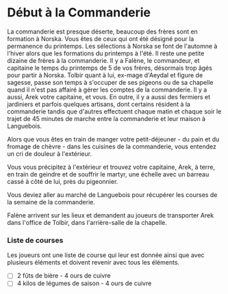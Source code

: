 #  Début à la Commanderie

La commanderie est presque déserte, beaucoup des frères sont en formation à Norska. Vous êtes de ceux qui ont été désigné pour la permanence du printemps. Les sélections à Norska se font de l'automne à l'hiver alors que les formations du printemps à l'été. Il reste une petite dizaine de frères à la commanderie. Il y a Falène, le commandeur, et capitaine le temps du printemps de 5 de vos frères, désormais trop âgés pour partir à Norska. Tolbir quant à lui, ex-mage d'Aeydal et figure de sagesse, passe son temps à s'occuper de ses pigeons ou de sa chapelle quand il n'est pas affairé à gérer les comptes de la commanderie. Il y a aussi, Arek votre capitaine, et vous. En outre, il y a aussi des fermiers et jardiniers et parfois quelques artisans, dont certains résident à la commanderie tandis que d'autres effectuent chaque matin et chaque soir le trajet de 45 minutes de marche entre la commanderie et leur maison à Languebois.

Alors que vous êtes en train de manger votre petit-déjeuner - du pain et du fromage de chèvre - dans les cuisines de la commanderie, vous entendez un cri de douleur à l'extérieur. 

Vous vous précipitez à l'extérieur et trouvez votre capitaine, Arek, à terre, en train de geindre et de souffrir le martyr, une échelle avec un barreau cassé à côté de lui, près du pigeonnier.

Vous deviez aller au marché de Languebois pour récupérer les courses de la semaine de la commanderie.

Falène arrivent sur les lieux et demandent au joueurs de transporter Arek dans l'office de Tolbir, dans l'arrière-salle de la chapelle.

### Liste de courses

Les joueurs ont une liste de course qui leur est donnée ainsi que avec plusieurs éléments et doivent revenir avec tous les éléments.

- [ ] 2 fûts de bière - 4 ours de cuivre
- [ ] 4 kilos de légumes de saison - 4 ours de cuivre